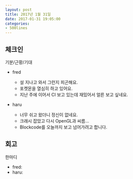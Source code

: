 ```yaml
---
layout: post
title: 2017년 1월 31일
date: 2017-01-31 19:05:00
categories:
- 500lines
---
```


## 체크인

기분/근황/기대

* fred
  * 설 지나고 와서 그런지 피곤해요.
  * 포켓몬을 열심히 하고 있어요.
  * 지난 주에 이어서 CI 보고 있는데 재밌어서 얼른 보고 싶네요.

* haru
  * 너무 쉬고 왔더니 정신이 없네요.
  * 크래시 잡았고 다시 OpenGL과 씨름...
  * Blockcode를 오늘까지 보고 넘어가려고 합니다.

## 회고

한마디

* fred:
* haru:
